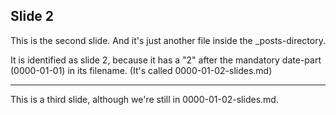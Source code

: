 ## Slide 2

This is the second slide. And it's just another file inside the _posts-directory.

It is identified as slide 2, because it has a "2" after the mandatory date-part (0000-01-01) in its
filename. (It's called 0000-01-02-slides.md)

---

This is a third slide, although we're still in 0000-01-02-slides.md.
